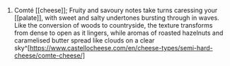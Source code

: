 1. Comté [[cheese]]; Fruity and savoury notes take turns caressing your [[palate]], with sweet and salty undertones bursting through in waves. Like the conversion of woods to countryside, the texture transforms from dense to open as it lingers, while aromas of roasted hazelnuts and caramelised butter spread like clouds on a clear sky^[https://www.castellocheese.com/en/cheese-types/semi-hard-cheese/comte-cheese/]